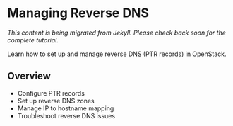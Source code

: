 # Managing Reverse DNS

*This content is being migrated from Jekyll. Please check back soon for the complete tutorial.*

Learn how to set up and manage reverse DNS (PTR records) in OpenStack.

## Overview
- Configure PTR records
- Set up reverse DNS zones
- Manage IP to hostname mapping
- Troubleshoot reverse DNS issues
